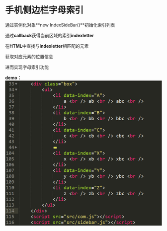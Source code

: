 # 手机侧边栏字母索引 #
通过实例化对象**new IndexSideBar()**初始化索引列表

通过**callback**获得当前区域的索引**indexletter**

在**HTML**中查找与**indexletter**相匹配的元素

获取对应元素的位置信息

进而实现字母索引功能

**demo：**
![](https://github.com/duanzhenmin/demo/blob/master/images/sidebar.jpg)
